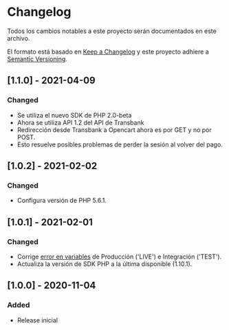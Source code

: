 # Changelog
Todos los cambios notables a este proyecto serán documentados en este archivo.

El formato está basado en [Keep a Changelog](http://keepachangelog.com/en/1.0.0/)
y este proyecto adhiere a [Semantic Versioning](http://semver.org/spec/v2.0.0.html).

## [1.1.0] - 2021-04-09
### Changed
- Se utiliza el nuevo SDK de PHP 2.0-beta
- Ahora se utiliza API 1.2 del API de Transbank
- Redirección desde Transbank a Opencart ahora es por GET y no por POST.
- Esto resuelve posibles problemas de perder la sesión al volver del pago. 


## [1.0.2] - 2021-02-02
### Changed
- Configura versión de PHP 5.6.1.

## [1.0.1] - 2021-02-01
### Changed
- Corrige [error en variables](https://github.com/TransbankDevelopers/transbank-plugin-opencart-webpay-rest/issues/7) de Producción ('LIVE') e Integración ('TEST').
- Actualiza la versión de SDK PHP a la última disponible (1.10.1).

## [1.0.0] - 2020-11-04
### Added
- Release inicial
